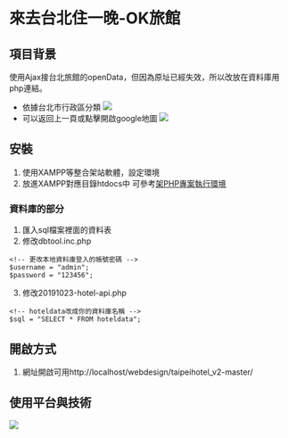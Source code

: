 # 來去台北住一晚-OK旅館

## 項目背景
使用Ajax接台北旅館的openData，但因為原址已經失效，所以改放在資料庫用php連結。
* 依據台北市行政區分類
![](https://i.imgur.com/HuuZ7Kq.png)
* 可以返回上一頁或點擊開啟google地圖
![](https://i.imgur.com/CDxwdEA.png)

## 安裝
1. 使用XAMPP等整合架站軟體，設定環境
2. 放進XAMPP對應目錄htdocs中
可參考[架PHP專案執行環境](https://ithelp.ithome.com.tw/articles/10216841)

### 資料庫的部分
1. 匯入sql檔案裡面的資料表
2. 修改dbtool.inc.php
```php=
<!-- 更改本地資料庫登入的帳號密碼 -->
$username = "admin";
$password = "123456";
```
3. 修改20191023-hotel-api.php
```php=
<!-- hoteldata改成你的資料庫名稱 -->
$sql = "SELECT * FROM hoteldata";
```
## 開啟方式
1. 網址開啟可用http://localhost/webdesign/taipeihotel_v2-master/

## 使用平台與技術
![](https://i.imgur.com/n6qQFfu.png)
